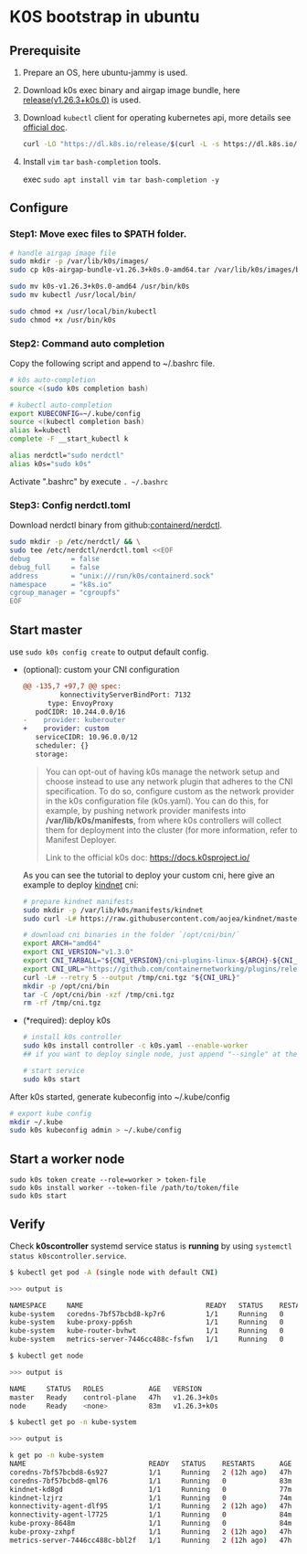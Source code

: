 # K0S bootstrap in ubuntu

## Prerequisite

1. Prepare an OS, here ubuntu-jammy is used.

2. Download k0s exec binary and airgap image bundle, here [release(v1.26.3+k0s.0)](https://github.com/k0sproject/k0s/releases/tag/v1.26.3%2Bk0s.0) is used.

3. Download `kubectl` client for operating kubernetes api, more details see [official doc](https://kubernetes.io/docs/tasks/tools/install-kubectl-linux/).

   ```bash
   curl -LO "https://dl.k8s.io/release/$(curl -L -s https://dl.k8s.io/release/stable.txt)/bin/linux/amd64/kubectl"
   ```

4. Install `vim` `tar` `bash-completion` tools.

   exec `sudo apt install vim tar bash-completion -y`


## Configure

### Step1: Move exec files to $PATH folder.

   ```bash
   # handle airgap image file
   sudo mkdir -p /var/lib/k0s/images/
   sudo cp k0s-airgap-bundle-v1.26.3+k0s.0-amd64.tar /var/lib/k0s/images/bundle_file

   sudo mv k0s-v1.26.3+k0s.0-amd64 /usr/bin/k0s
   sudo mv kubectl /usr/local/bin/

   sudo chmod +x /usr/local/bin/kubectl
   sudo chmod +x /usr/bin/k0s
   ```

### Step2: Command auto completion

   Copy the following script and append to ~/.bashrc file.

   ```bash
   # k0s auto-completion
   source <(sudo k0s completion bash)

   # kubectl auto-completion
   export KUBECONFIG=~/.kube/config
   source <(kubectl completion bash)
   alias k=kubectl
   complete -F __start_kubectl k

   alias nerdctl="sudo nerdctl"
   alias k0s="sudo k0s"
   ```

   Activate ".bashrc" by execute `. ~/.bashrc`

### Step3: Config nerdctl.toml

   Download nerdctl binary from github:[containerd/nerdctl](https://github.com/containerd/nerdctl/releases).

   ```bash
   sudo mkdir -p /etc/nerdctl/ && \
   sudo tee /etc/nerdctl/nerdctl.toml <<EOF
   debug          = false
   debug_full     = false
   address        = "unix:///run/k0s/containerd.sock"
   namespace      = "k8s.io"
   cgroup_manager = "cgroupfs"
   EOF
   ```

## Start master

use `sudo k0s config create` to output default config.

- (optional): custom your CNI configuration

   ```diff
   @@ -135,7 +97,7 @@ spec:
            konnectivityServerBindPort: 7132
         type: EnvoyProxy
      podCIDR: 10.244.0.0/16
   -    provider: kuberouter
   +    provider: custom
      serviceCIDR: 10.96.0.0/12
      scheduler: {}
      storage:
   ```

   > You can opt-out of having k0s manage the network setup and choose instead to use any network plugin that adheres to the CNI specification. To do so, configure custom as the network provider in the k0s configuration file (k0s.yaml). You can do this, for example, by pushing network provider manifests into **/var/lib/k0s/manifests**, from where k0s controllers will collect them for deployment into the cluster (for more information, refer to Manifest Deployer.
   >
   > Link to the official k0s doc: https://docs.k0sproject.io/

   As you can see the tutorial to deploy your custom cni, here give an example to deploy [kindnet](https://github.com/aojea/kindnet/tree/master) cni:

   ```bash
   # prepare kindnet manifests
   sudo mkdir -p /var/lib/k0s/manifests/kindnet
   sudo curl -L# https://raw.githubusercontent.com/aojea/kindnet/master/install-kindnet.yaml > /var/lib/k0s/manifests/kindnet/install-kindnet.yaml

   # download cni binaries in the folder `/opt/cni/bin/`
   export ARCH="amd64"
   export CNI_VERSION="v1.3.0"
   export CNI_TARBALL="${CNI_VERSION}/cni-plugins-linux-${ARCH}-${CNI_VERSION}.tgz"
   export CNI_URL="https://github.com/containernetworking/plugins/releases/download/${CNI_TARBALL}"
   curl -L# --retry 5 --output /tmp/cni.tgz "${CNI_URL}"
   mkdir -p /opt/cni/bin
   tar -C /opt/cni/bin -xzf /tmp/cni.tgz
   rm -rf /tmp/cni.tgz
   ```

- (*required): deploy k0s

   ```bash
   # install k0s controller
   sudo k0s install controller -c k0s.yaml --enable-worker
   ## if you want to deploy single node, just append "--single" at the end

   # start service
   sudo k0s start
   ```

After k0s started, generate kubeconfig into ~/.kube/config

```bash
# export kube config
mkdir ~/.kube
sudo k0s kubeconfig admin > ~/.kube/config
```

## Start a worker node

```
sudo k0s token create --role=worker > token-file
sudo k0s install worker --token-file /path/to/token/file
sudo k0s start
```

## Verify

Check **k0scontroller** systemd service status is **running** by using `systemctl status k0scontroller.service`.

```bash
$ kubectl get pod -A (single node with default CNI)

>>> output is

NAMESPACE     NAME                              READY   STATUS    RESTARTS   AGE
kube-system   coredns-7bf57bcbd8-kp7r6          1/1     Running   0          103m
kube-system   kube-proxy-pp6sh                  1/1     Running   0          103m
kube-system   kube-router-bvhwt                 1/1     Running   0          103m
kube-system   metrics-server-7446cc488c-fsfwn   1/1     Running   0          103m

$ kubectl get node

>>> output is

NAME     STATUS   ROLES           AGE   VERSION
master   Ready    control-plane   47h   v1.26.3+k0s
node     Ready    <none>          83m   v1.26.3+k0s

$ kubectl get po -n kube-system

>>> output is

k get po -n kube-system
NAME                              READY   STATUS    RESTARTS      AGE
coredns-7bf57bcbd8-6s927          1/1     Running   2 (12h ago)   47h
coredns-7bf57bcbd8-qml76          1/1     Running   0             83m
kindnet-kd8gd                     1/1     Running   0             77m
kindnet-lzjrz                     1/1     Running   0             74m
konnectivity-agent-dlf95          1/1     Running   2 (12h ago)   47h
konnectivity-agent-l7725          1/1     Running   0             84m
kube-proxy-8648m                  1/1     Running   0             84m
kube-proxy-zxhpf                  1/1     Running   2 (12h ago)   47h
metrics-server-7446cc488c-bbl2f   1/1     Running   2 (12h ago)   47h
```
